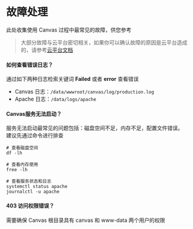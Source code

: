 # 故障处理

此处收集使用 Canvas 过程中最常见的故障，供您参考

> 大部分故障与云平台密切相关，如果你可以确认故障的原因是云平台造成的，请参考[云平台文档](https://support.websoft9.com/docs/faq/zh/tech-instance.html)

#### 如何查看错误日志？

通过如下两种日志检索关键词 **Failed** 或者 **error** 查看错误

* Canvas 日志：`/data/wwwroot/canvas/log/production.log`
* Apache 日志：`/data/logs/apache`

#### Canvas服务无法启动？

服务无法启动最常见的问题包括：磁盘空间不足，内存不足，配置文件错误。  
建议先通过命令进行排查  

```shell
# 查看磁盘空间
df -lh

# 查看内存使用
free -lh

# 查看服务状态和日志
systemctl status apache
journalctl -u apache
```

#### 403 访问权限错误？

需要确保 Canvas 根目录具有 canvas 和 www-data 两个用户的权限